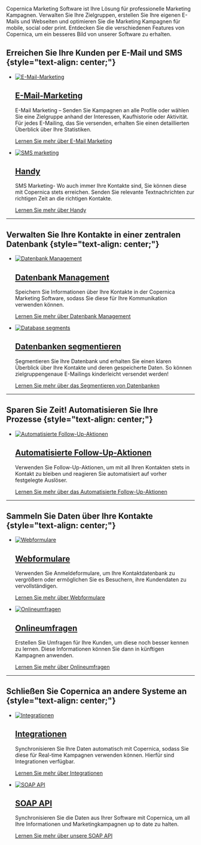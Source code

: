 Copernica Marketing Software ist Ihre Lösung für professionelle
Marketing Kampagnen. Verwalten Sie Ihre Zielgruppen, erstellen Sie Ihre
eigenen E-Mails und Webseiten und optimieren Sie die Marketing Kampagnen
für mobile, social oder print. Entdecken Sie die verschiedenen Features
von Copernica, um ein besseres Bild von unserer Software zu erhalten.

Erreichen Sie Ihre Kunden per E-Mail und SMS {style="text-align: center;"}
--------------------------------------------

-   [![E-Mail-Marketing](copernicaicons/emailmarketing-with-copernica.png "E-Mail-Marketing")](./create-custom-templates.md)

    [E-Mail-Marketing](./create-custom-templates.md)
    ----------------------------------------------------------------------------------------------------------

    E-Mail Marketing – Senden Sie Kampagnen an alle Profile oder wählen
    Sie eine Zielgruppe anhand der Interessen, Kaufhistorie oder
    Aktivität. Für jedes E-Mailing, das Sie versenden, erhalten Sie
    einen detaillierten Überblick über Ihre Statistiken.

    [Lernen Sie mehr über E-Mail
    Marketing](./create-custom-templates.md "Lesen Sie weiter")

-   [![SMS
    marketing](copernicaicons/sms-marketing-with-copernica.png "SMS marketing")](https://www.copernica.com/de/funktionen/handy)

    [Handy](https://www.copernica.com/de/funktionen/handy)
    ------------------------------------------------------

    SMS Marketing- Wo auch immer Ihre Kontakte sind, Sie können diese
    mit Copernica stets erreichen. Senden Sie relevante Textnachrichten
    zur richtigen Zeit an die richtigen Kontakte.

    [Lernen Sie mehr über
    Handy](https://www.copernica.com/de/funktionen/handy "Lernen Sie mehr über Handy")

* * * * *

Verwalten Sie Ihre Kontakte in einer zentralen Datenbank {style="text-align: center;"}
--------------------------------------------------------

-   [![Datenbank
    Management](copernicaicons/databasemanagement-with-copernica.png "Datenbank Management")](https://www.copernica.com/de/funktionen/profile/erstellen-sie-ihre-eigene-datenbank)

    [Datenbank Management](https://www.copernica.com/de/funktionen/profile/erstellen-sie-ihre-eigene-datenbank)
    -----------------------------------------------------------------------------------------------------------

    Speichern Sie Informationen über Ihre Kontakte in der Copernica
    Marketing Software, sodass Sie diese für Ihre Kommunikation
    verwenden können.

    [Lernen Sie mehr über Datenbank
    Management](https://www.copernica.com/de/funktionen/profile/erstellen-sie-ihre-eigene-datenbank "Lernen Sie mehr über Datenbank Management")

-   [![Database
    segments](copernicaicons/segmented-users-copernica.png "Database segments")](https://www.copernica.com/de/funktionen/definieren-sie-zielgruppen-mit-auswahlverfahren)

    [Datenbanken segmentieren](https://www.copernica.com/de/funktionen/definieren-sie-zielgruppen-mit-auswahlverfahren)
    -------------------------------------------------------------------------------------------------------------------

    Segmentieren Sie Ihre Datenbank und erhalten Sie einen klaren
    Überblick über Ihre Kontakte und deren gespeicherte Daten. So können
    zielgruppengenaue E-Mailings kinderleicht versendet werden!

    [Lernen Sie mehr über das Segmentieren von
    Datenbanken](https://www.copernica.com/de/funktionen/definieren-sie-zielgruppen-mit-auswahlverfahren "Lernen Sie mehr über das Segmentieren von Datenbanken")

* * * * *

Sparen Sie Zeit! Automatisieren Sie Ihre Prozesse {style="text-align: center;"}
-------------------------------------------------

-   [![Automatisierte
    Follow-Up-Aktionen](copernicaicons/marketing-automation-with-copernica.png "Automatisierte Follow-Up-Aktionen")](https://www.copernica.com/de/funktionen/e-mailings/automatisieren-sie-ihre-kampagnen)

    [Automatisierte Follow-Up-Aktionen](https://www.copernica.com/de/funktionen/e-mailings/automatisieren-sie-ihre-kampagnen)
    -------------------------------------------------------------------------------------------------------------------------

    Verwenden Sie Follow-Up-Aktionen, um mit all Ihren Kontakten stets
    in Kontakt zu bleiben und reagieren Sie automatisiert auf vorher
    festgelegte Auslöser.

    [Lernen Sie mehr über das Automatisierte
    Follow-Up-Aktionen](https://www.copernica.com/de/funktionen/e-mailings/automatisieren-sie-ihre-kampagnen "Lernen Sie mehr über das Automatisierte Follow-Up-Aktionen")

* * * * *

Sammeln Sie Daten über Ihre Kontakte {style="text-align: center;"}
------------------------------------

-   [![Webformulare](copernicaicons/webforms-with-copernica.png "Webformulare")](https://www.copernica.com/de/funktionen/webseiten/verschiedene-webformulare)

    [Webformulare](https://www.copernica.com/de/funktionen/webseiten/verschiedene-webformulare)
    -------------------------------------------------------------------------------------------

    Verwenden Sie Anmeldeformulare, um Ihre Kontaktdatenbank zu
    vergrößern oder ermöglichen Sie es Besuchern, ihre Kundendaten zu
    vervollständigen.

    [Lernen Sie mehr über
    Webformulare](https://www.copernica.com/de/funktionen/webseiten/verschiedene-webformulare "Lernen Sie mehr über Webformulare")

-   [![Onlineumfragen](copernicaicons/online-surveys-with-copernica.png "Onlineumfragen")](https://www.copernica.com/de/funktionen/webseiten/umfragen)

    [Onlineumfragen](https://www.copernica.com/de/funktionen/webseiten/umfragen)
    ----------------------------------------------------------------------------

    Erstellen Sie Umfragen für Ihre Kunden, um diese noch besser kennen
    zu lernen. Diese Informationen können Sie dann in künftigen
    Kampagnen anwenden.

    [Lernen Sie mehr über
    Onlineumfragen](https://www.copernica.com/de/funktionen/webseiten/umfragen "Lernen Sie mehr über Onlineumfragen")

* * * * *

Schließen Sie Copernica an andere Systeme an {style="text-align: center;"}
--------------------------------------------

-   [![Integrationen](copernicaicons/integrate-with-copernica.png "Integrationen")](https://www.copernica.com/de/support/integrationen)

    [Integrationen](https://www.copernica.com/de/support/integrationen)
    -------------------------------------------------------------------

    Synchronisieren Sie Ihre Daten automatisch mit Copernica, sodass Sie
    diese für Real-time Kampagnen verwenden können. Hierfür sind
    Integrationen verfügbar.

    [Lernen Sie mehr über
    Integrationen](https://www.copernica.com/de/support/integrationen "Lernen Sie mehr über Integrationen")

-   [![SOAP
    API](copernicaicons/copernica-soap-api.png "SOAP API")](https://www.copernica.com/de/support/integrationen)

    [SOAP API](https://www.copernica.com/de/support/integrationen)
    --------------------------------------------------------------

    Synchronisieren Sie die Daten aus Ihrer Software mit Copernica, um
    all Ihre Informationen und Marketingkampagnen up to date zu halten.

    [Lernen Sie mehr über unsere SOAP
    API](https://www.copernica.com/de/support/integrationen "Lernen Sie mehr über unsere SOAP API")


